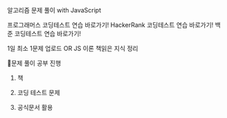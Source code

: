 알고리즘 문제 풀이 with JavaScript


프로그래머스 코딩테스트 연습 바로가기! 
HackerRank 코딩테스트 연습 바로가기!
백준 코딩테스트 연습 바로가기! 



1일 최소 1문제 업로드 OR  JS 이론 책읽은 지식 정리

📢문제 풀이 공부 진행

1. 책 
   
2. 코딩 테스트 문제

3. 공식문서 활용 
